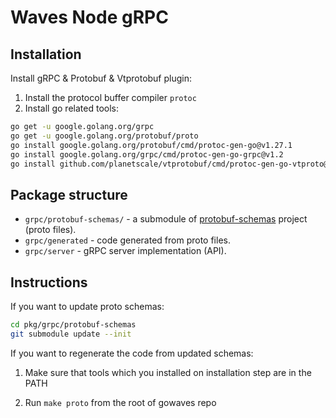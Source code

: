 # Waves Node gRPC

## Installation

Install gRPC & Protobuf & Vtprotobuf plugin:

1. Install the protocol buffer compiler `protoc`
2. Install go related tools:
```bash
go get -u google.golang.org/grpc
go get -u google.golang.org/protobuf/proto
go install google.golang.org/protobuf/cmd/protoc-gen-go@v1.27.1
go install google.golang.org/grpc/cmd/protoc-gen-go-grpc@v1.2
go install github.com/planetscale/vtprotobuf/cmd/protoc-gen-go-vtproto@v0.4.0
```

## Package structure

* `grpc/protobuf-schemas/` - a submodule of [protobuf-schemas](https://github.com/wavesplatform/protobuf-schemas)
  project (proto files).
* `grpc/generated` - code generated from proto files.
* `grpc/server` - gRPC server implementation (API).

## Instructions

If you want to update proto schemas:

```bash
cd pkg/grpc/protobuf-schemas
git submodule update --init
```

If you want to regenerate the code from updated schemas:

1. Make sure that tools which you installed on installation step are in the PATH

2. Run `make proto` from the root of gowaves repo


<!-- Auto-update: 2025-10-14T05:44:01.598163 -->
